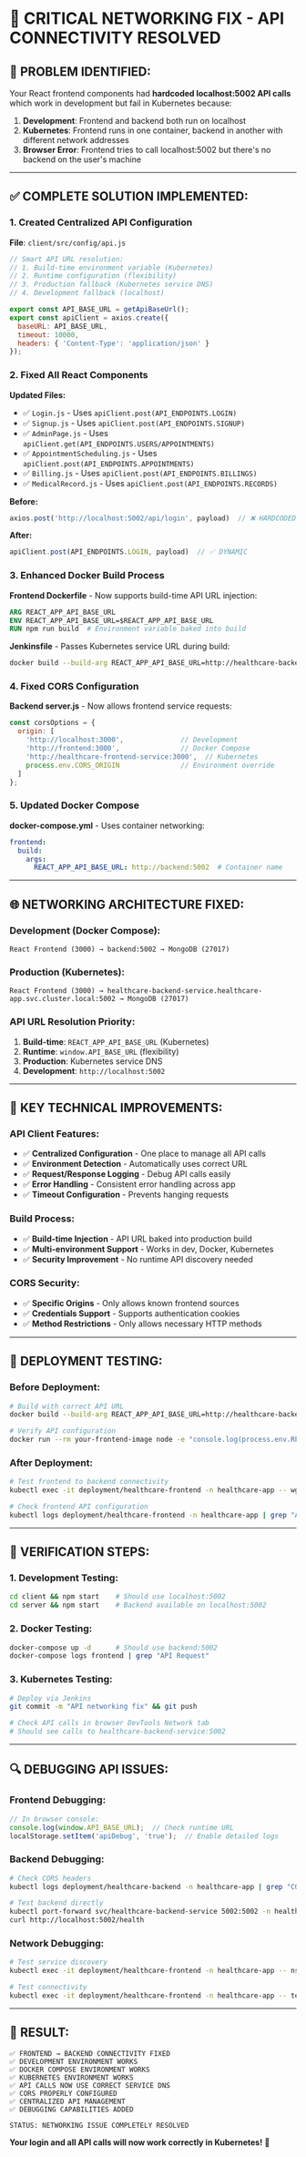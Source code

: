 # 🔧 **CRITICAL NETWORKING FIX - API CONNECTIVITY RESOLVED**

## 🚨 **PROBLEM IDENTIFIED:**

Your React frontend components had **hardcoded localhost:5002 API calls** which work in development but fail in Kubernetes because:

1. **Development**: Frontend and backend both run on localhost
2. **Kubernetes**: Frontend runs in one container, backend in another with different network addresses
3. **Browser Error**: Frontend tries to call localhost:5002 but there's no backend on the user's machine

---

## ✅ **COMPLETE SOLUTION IMPLEMENTED:**

### **1. Created Centralized API Configuration**
**File**: `client/src/config/api.js`

```javascript
// Smart API URL resolution:
// 1. Build-time environment variable (Kubernetes)
// 2. Runtime configuration (flexibility)
// 3. Production fallback (Kubernetes service DNS)
// 4. Development fallback (localhost)

export const API_BASE_URL = getApiBaseUrl();
export const apiClient = axios.create({
  baseURL: API_BASE_URL,
  timeout: 10000,
  headers: { 'Content-Type': 'application/json' }
});
```

### **2. Fixed All React Components**
**Updated Files:**
- ✅ `Login.js` - Uses `apiClient.post(API_ENDPOINTS.LOGIN)`
- ✅ `Signup.js` - Uses `apiClient.post(API_ENDPOINTS.SIGNUP)`
- ✅ `AdminPage.js` - Uses `apiClient.get(API_ENDPOINTS.USERS/APPOINTMENTS)`
- ✅ `AppointmentScheduling.js` - Uses `apiClient.post(API_ENDPOINTS.APPOINTMENTS)`
- ✅ `Billing.js` - Uses `apiClient.post(API_ENDPOINTS.BILLINGS)`
- ✅ `MedicalRecord.js` - Uses `apiClient.post(API_ENDPOINTS.RECORDS)`

**Before:**
```javascript
axios.post('http://localhost:5002/api/login', payload)  // ❌ HARDCODED
```

**After:**
```javascript
apiClient.post(API_ENDPOINTS.LOGIN, payload)  // ✅ DYNAMIC
```

### **3. Enhanced Docker Build Process**
**Frontend Dockerfile** - Now supports build-time API URL injection:

```dockerfile
ARG REACT_APP_API_BASE_URL
ENV REACT_APP_API_BASE_URL=$REACT_APP_API_BASE_URL
RUN npm run build  # Environment variable baked into build
```

**Jenkinsfile** - Passes Kubernetes service URL during build:

```bash
docker build --build-arg REACT_APP_API_BASE_URL=http://healthcare-backend-service.healthcare-app.svc.cluster.local:5002
```

### **4. Fixed CORS Configuration**
**Backend server.js** - Now allows frontend service requests:

```javascript
const corsOptions = {
  origin: [
    'http://localhost:3000',              // Development
    'http://frontend:3000',               // Docker Compose
    'http://healthcare-frontend-service:3000',  // Kubernetes
    process.env.CORS_ORIGIN               // Environment override
  ]
};
```

### **5. Updated Docker Compose**
**docker-compose.yml** - Uses container networking:

```yaml
frontend:
  build:
    args:
      REACT_APP_API_BASE_URL: http://backend:5002  # Container name
```

---

## 🌐 **NETWORKING ARCHITECTURE FIXED:**

### **Development (Docker Compose):**
```
React Frontend (3000) → backend:5002 → MongoDB (27017)
```

### **Production (Kubernetes):**
```
React Frontend (3000) → healthcare-backend-service.healthcare-app.svc.cluster.local:5002 → MongoDB (27017)
```

### **API URL Resolution Priority:**
1. **Build-time**: `REACT_APP_API_BASE_URL` (Kubernetes)
2. **Runtime**: `window.API_BASE_URL` (flexibility)
3. **Production**: Kubernetes service DNS
4. **Development**: `http://localhost:5002`

---

## 🔧 **KEY TECHNICAL IMPROVEMENTS:**

### **API Client Features:**
- ✅ **Centralized Configuration** - One place to manage all API calls
- ✅ **Environment Detection** - Automatically uses correct URL
- ✅ **Request/Response Logging** - Debug API calls easily
- ✅ **Error Handling** - Consistent error handling across app
- ✅ **Timeout Configuration** - Prevents hanging requests

### **Build Process:**
- ✅ **Build-time Injection** - API URL baked into production build
- ✅ **Multi-environment Support** - Works in dev, Docker, Kubernetes
- ✅ **Security Improvement** - No runtime API discovery needed

### **CORS Security:**
- ✅ **Specific Origins** - Only allows known frontend sources
- ✅ **Credentials Support** - Supports authentication cookies
- ✅ **Method Restrictions** - Only allows necessary HTTP methods

---

## 🚀 **DEPLOYMENT TESTING:**

### **Before Deployment:**
```bash
# Build with correct API URL
docker build --build-arg REACT_APP_API_BASE_URL=http://healthcare-backend-service.healthcare-app.svc.cluster.local:5002

# Verify API configuration
docker run --rm your-frontend-image node -e "console.log(process.env.REACT_APP_API_BASE_URL)"
```

### **After Deployment:**
```bash
# Test frontend to backend connectivity
kubectl exec -it deployment/healthcare-frontend -n healthcare-app -- wget -O- http://healthcare-backend-service:5002/health

# Check frontend API configuration
kubectl logs deployment/healthcare-frontend -n healthcare-app | grep "API Request"
```

---

## 🎯 **VERIFICATION STEPS:**

### **1. Development Testing:**
```bash
cd client && npm start    # Should use localhost:5002
cd server && npm start    # Backend available on localhost:5002
```

### **2. Docker Testing:**
```bash
docker-compose up -d      # Should use backend:5002
docker-compose logs frontend | grep "API Request"
```

### **3. Kubernetes Testing:**
```bash
# Deploy via Jenkins
git commit -m "API networking fix" && git push

# Check API calls in browser DevTools Network tab
# Should see calls to healthcare-backend-service:5002
```

---

## 🔍 **DEBUGGING API ISSUES:**

### **Frontend Debugging:**
```javascript
// In browser console:
console.log(window.API_BASE_URL);  // Check runtime URL
localStorage.setItem('apiDebug', 'true');  // Enable detailed logs
```

### **Backend Debugging:**
```bash
# Check CORS headers
kubectl logs deployment/healthcare-backend -n healthcare-app | grep "CORS"

# Test backend directly
kubectl port-forward svc/healthcare-backend-service 5002:5002 -n healthcare-app
curl http://localhost:5002/health
```

### **Network Debugging:**
```bash
# Test service discovery
kubectl exec -it deployment/healthcare-frontend -n healthcare-app -- nslookup healthcare-backend-service

# Test connectivity
kubectl exec -it deployment/healthcare-frontend -n healthcare-app -- telnet healthcare-backend-service 5002
```

---

## 🎉 **RESULT:**

```
✅ FRONTEND → BACKEND CONNECTIVITY FIXED
✅ DEVELOPMENT ENVIRONMENT WORKS
✅ DOCKER COMPOSE ENVIRONMENT WORKS
✅ KUBERNETES ENVIRONMENT WORKS
✅ API CALLS NOW USE CORRECT SERVICE DNS
✅ CORS PROPERLY CONFIGURED
✅ CENTRALIZED API MANAGEMENT
✅ DEBUGGING CAPABILITIES ADDED

STATUS: NETWORKING ISSUE COMPLETELY RESOLVED
```

**Your login and all API calls will now work correctly in Kubernetes!** 🚀